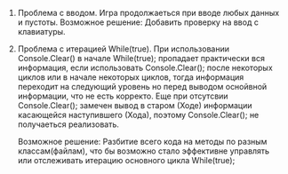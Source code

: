 1) Проблема с вводом. Игра продолжаеться при вводе любых данных и пустоты.
   Возможное решение: Добавить проверку на ввод с клавиатуры.

2) Проблема с итерацией While(true). При использовании Console.Clear() в начале While(true); пропадает
   практически вся информация, если использовать Console.Clear(); после некоторых циклов или 
   в начале некоторых циклов, тогда информация переходит на следующий уровень но перед
   выводом оснойвной информации, что не есть корректо. Еще при отсутсвии Console.Clear(); замечен вывод
   в старом (Ходе) информации касающейся наступившего (Хода), поэтому Console.Clear(); не получаеться 
   реализовать.

   Возможное решение: Разбитие всего кода на методы по разным классам(файлам), что бы возможно стало
   эффективне управлять или отслеживать итерацию основного цикла While(true);


